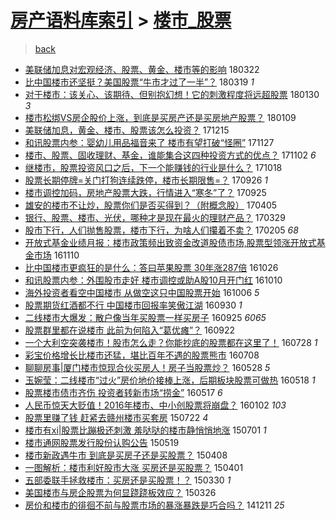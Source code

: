 [房产语料库索引](../../README.md)  > [楼市_股票](楼市_股票.md)
====
> [back](../README.md)

- [美联储加息对宏观经济、股票、黄金、楼市等的影响](http://jkwz.applinzi.com/ittc/7083424900897571846.html#%E7%BE%8E%E8%81%94%E5%82%A8%E5%8A%A0%E6%81%AF%E5%AF%B9%E5%AE%8F%E8%A7%82%E7%BB%8F%E6%B5%8E%E3%80%81%E8%82%A1%E7%A5%A8%E3%80%81%E9%BB%84%E9%87%91%E3%80%81%E6%A5%BC%E5%B8%82%E7%AD%89%E7%9A%84%E5%BD%B1%E5%93%8D) 180322  
- [比中国楼市还坚挺？美国股票“牛市才过了一半”？](http://jkwz.applinzi.com/ittc/7082126797842154503.html#%E6%AF%94%E4%B8%AD%E5%9B%BD%E6%A5%BC%E5%B8%82%E8%BF%98%E5%9D%9A%E6%8C%BA%EF%BC%9F%E7%BE%8E%E5%9B%BD%E8%82%A1%E7%A5%A8%E2%80%9C%E7%89%9B%E5%B8%82%E6%89%8D%E8%BF%87%E4%BA%86%E4%B8%80%E5%8D%8A%E2%80%9D%EF%BC%9F) 180319 *1* 
- [对于楼市：该关心、该期待、但别抱幻想！它的刺激程度将远超股票](http://jkwz.applinzi.com/ittc/7064323872570999814.html#%E5%AF%B9%E4%BA%8E%E6%A5%BC%E5%B8%82%EF%BC%9A%E8%AF%A5%E5%85%B3%E5%BF%83%E3%80%81%E8%AF%A5%E6%9C%9F%E5%BE%85%E3%80%81%E4%BD%86%E5%88%AB%E6%8A%B1%E5%B9%BB%E6%83%B3%EF%BC%81%E5%AE%83%E7%9A%84%E5%88%BA%E6%BF%80%E7%A8%8B%E5%BA%A6%E5%B0%86%E8%BF%9C%E8%B6%85%E8%82%A1%E7%A5%A8) 180130 *3* 
- [楼市松绑VS房企股价上涨，到底是买房产还是买房地产股票？](http://jkwz.applinzi.com/ittc/7056575445208663056.html#%E6%A5%BC%E5%B8%82%E6%9D%BE%E7%BB%91VS%E6%88%BF%E4%BC%81%E8%82%A1%E4%BB%B7%E4%B8%8A%E6%B6%A8%EF%BC%8C%E5%88%B0%E5%BA%95%E6%98%AF%E4%B9%B0%E6%88%BF%E4%BA%A7%E8%BF%98%E6%98%AF%E4%B9%B0%E6%88%BF%E5%9C%B0%E4%BA%A7%E8%82%A1%E7%A5%A8%EF%BC%9F) 180109  
- [美联储加息，黄金、楼市、股票该怎么投资？](http://jkwz.applinzi.com/ittc/7047331998140466192.html#%E7%BE%8E%E8%81%94%E5%82%A8%E5%8A%A0%E6%81%AF%EF%BC%8C%E9%BB%84%E9%87%91%E3%80%81%E6%A5%BC%E5%B8%82%E3%80%81%E8%82%A1%E7%A5%A8%E8%AF%A5%E6%80%8E%E4%B9%88%E6%8A%95%E8%B5%84%EF%BC%9F) 171215  
- [和讯股票内参：婴幼儿用品福音来了 楼市有望打破“怪圈”](http://jkwz.applinzi.com/ittc/7040536576797443089.html#%E5%92%8C%E8%AE%AF%E8%82%A1%E7%A5%A8%E5%86%85%E5%8F%82%EF%BC%9A%E5%A9%B4%E5%B9%BC%E5%84%BF%E7%94%A8%E5%93%81%E7%A6%8F%E9%9F%B3%E6%9D%A5%E4%BA%86+%E6%A5%BC%E5%B8%82%E6%9C%89%E6%9C%9B%E6%89%93%E7%A0%B4%E2%80%9C%E6%80%AA%E5%9C%88%E2%80%9D) 171127  
- [楼市、股票、固收理财、基金，谁能集合这四种投资方式的优点？](http://jkwz.applinzi.com/ittc/7031383552648823824.html#%E6%A5%BC%E5%B8%82%E3%80%81%E8%82%A1%E7%A5%A8%E3%80%81%E5%9B%BA%E6%94%B6%E7%90%86%E8%B4%A2%E3%80%81%E5%9F%BA%E9%87%91%EF%BC%8C%E8%B0%81%E8%83%BD%E9%9B%86%E5%90%88%E8%BF%99%E5%9B%9B%E7%A7%8D%E6%8A%95%E8%B5%84%E6%96%B9%E5%BC%8F%E7%9A%84%E4%BC%98%E7%82%B9%EF%BC%9F) 171102 *6* 
- [继楼市，股票投资风口之后，下一个能赚钱的行业是什么？](http://jkwz.applinzi.com/ittc/7025420181281702929.html#%E7%BB%A7%E6%A5%BC%E5%B8%82%EF%BC%8C%E8%82%A1%E7%A5%A8%E6%8A%95%E8%B5%84%E9%A3%8E%E5%8F%A3%E4%B9%8B%E5%90%8E%EF%BC%8C%E4%B8%8B%E4%B8%80%E4%B8%AA%E8%83%BD%E8%B5%9A%E9%92%B1%E7%9A%84%E8%A1%8C%E4%B8%9A%E6%98%AF%E4%BB%80%E4%B9%88%EF%BC%9F) 171018  
- [股票长期停牌=关门打狗连续跌停，楼市长期限售=？](http://jkwz.applinzi.com/ittc/7017569025369048080.html#%E8%82%A1%E7%A5%A8%E9%95%BF%E6%9C%9F%E5%81%9C%E7%89%8C%3D%E5%85%B3%E9%97%A8%E6%89%93%E7%8B%97%E8%BF%9E%E7%BB%AD%E8%B7%8C%E5%81%9C%EF%BC%8C%E6%A5%BC%E5%B8%82%E9%95%BF%E6%9C%9F%E9%99%90%E5%94%AE%3D%EF%BC%9F) 170926 *1* 
- [楼市调控加码，房地产股票大跌，行情进入“寒冬”了？](http://jkwz.applinzi.com/ittc/7017326944797066257.html#%E6%A5%BC%E5%B8%82%E8%B0%83%E6%8E%A7%E5%8A%A0%E7%A0%81%EF%BC%8C%E6%88%BF%E5%9C%B0%E4%BA%A7%E8%82%A1%E7%A5%A8%E5%A4%A7%E8%B7%8C%EF%BC%8C%E8%A1%8C%E6%83%85%E8%BF%9B%E5%85%A5%E2%80%9C%E5%AF%92%E5%86%AC%E2%80%9D%E4%BA%86%EF%BC%9F) 170925  
- [雄安的楼市不让炒，股票你们是否买得到？（附概念股）](http://jkwz.applinzi.com/ittc/6953111542190048260.html#%E9%9B%84%E5%AE%89%E7%9A%84%E6%A5%BC%E5%B8%82%E4%B8%8D%E8%AE%A9%E7%82%92%EF%BC%8C%E8%82%A1%E7%A5%A8%E4%BD%A0%E4%BB%AC%E6%98%AF%E5%90%A6%E4%B9%B0%E5%BE%97%E5%88%B0%EF%BC%9F%EF%BC%88%E9%99%84%E6%A6%82%E5%BF%B5%E8%82%A1%EF%BC%89) 170405  
- [银行、股票、楼市、光伏，哪种才是现在最火的理财产品？](http://jkwz.applinzi.com/ittc/6950383842811708420.html#%E9%93%B6%E8%A1%8C%E3%80%81%E8%82%A1%E7%A5%A8%E3%80%81%E6%A5%BC%E5%B8%82%E3%80%81%E5%85%89%E4%BC%8F%EF%BC%8C%E5%93%AA%E7%A7%8D%E6%89%8D%E6%98%AF%E7%8E%B0%E5%9C%A8%E6%9C%80%E7%81%AB%E7%9A%84%E7%90%86%E8%B4%A2%E4%BA%A7%E5%93%81%EF%BC%9F) 170329  
- [股市下行，人们抛售股票，楼市下行，为啥人们攥着不卖？](http://jkwz.applinzi.com/ittc/6930978301396124676.html#%E8%82%A1%E5%B8%82%E4%B8%8B%E8%A1%8C%EF%BC%8C%E4%BA%BA%E4%BB%AC%E6%8A%9B%E5%94%AE%E8%82%A1%E7%A5%A8%EF%BC%8C%E6%A5%BC%E5%B8%82%E4%B8%8B%E8%A1%8C%EF%BC%8C%E4%B8%BA%E5%95%A5%E4%BA%BA%E4%BB%AC%E6%94%A5%E7%9D%80%E4%B8%8D%E5%8D%96%EF%BC%9F) 170205 *68* 
- [开放式基金业绩月报：楼市政策频出致资金改道股债市场,股票型领涨开放式基金市场](http://jkwz.applinzi.com/ittc/6898899783380370437.html#%E5%BC%80%E6%94%BE%E5%BC%8F%E5%9F%BA%E9%87%91%E4%B8%9A%E7%BB%A9%E6%9C%88%E6%8A%A5%EF%BC%9A%E6%A5%BC%E5%B8%82%E6%94%BF%E7%AD%96%E9%A2%91%E5%87%BA%E8%87%B4%E8%B5%84%E9%87%91%E6%94%B9%E9%81%93%E8%82%A1%E5%80%BA%E5%B8%82%E5%9C%BA%2C%E8%82%A1%E7%A5%A8%E5%9E%8B%E9%A2%86%E6%B6%A8%E5%BC%80%E6%94%BE%E5%BC%8F%E5%9F%BA%E9%87%91%E5%B8%82%E5%9C%BA) 161110  
- [比中国楼市更疯狂的是什么：答曰苹果股票 30年涨287倍](http://jkwz.applinzi.com/ittc/6893278094449705988.html#%E6%AF%94%E4%B8%AD%E5%9B%BD%E6%A5%BC%E5%B8%82%E6%9B%B4%E7%96%AF%E7%8B%82%E7%9A%84%E6%98%AF%E4%BB%80%E4%B9%88%EF%BC%9A%E7%AD%94%E6%9B%B0%E8%8B%B9%E6%9E%9C%E8%82%A1%E7%A5%A8+30%E5%B9%B4%E6%B6%A8287%E5%80%8D) 161026  
- [和讯股票内参：外围股市走好 楼市调控或助A股10月开门红](http://jkwz.applinzi.com/ittc/6887260475254899716.html#%E5%92%8C%E8%AE%AF%E8%82%A1%E7%A5%A8%E5%86%85%E5%8F%82%EF%BC%9A%E5%A4%96%E5%9B%B4%E8%82%A1%E5%B8%82%E8%B5%B0%E5%A5%BD+%E6%A5%BC%E5%B8%82%E8%B0%83%E6%8E%A7%E6%88%96%E5%8A%A9A%E8%82%A110%E6%9C%88%E5%BC%80%E9%97%A8%E7%BA%A2) 161010  
- [海外投资者看空中国楼市 从做空这只中国股票开始](http://jkwz.applinzi.com/ittc/6885815394555659269.html#%E6%B5%B7%E5%A4%96%E6%8A%95%E8%B5%84%E8%80%85%E7%9C%8B%E7%A9%BA%E4%B8%AD%E5%9B%BD%E6%A5%BC%E5%B8%82+%E4%BB%8E%E5%81%9A%E7%A9%BA%E8%BF%99%E5%8F%AA%E4%B8%AD%E5%9B%BD%E8%82%A1%E7%A5%A8%E5%BC%80%E5%A7%8B) 161006 *5* 
- [股票期货红酒都不行 中国楼市回报率笑傲江湖](http://jkwz.applinzi.com/ittc/6883588209098884101.html#%E8%82%A1%E7%A5%A8%E6%9C%9F%E8%B4%A7%E7%BA%A2%E9%85%92%E9%83%BD%E4%B8%8D%E8%A1%8C+%E4%B8%AD%E5%9B%BD%E6%A5%BC%E5%B8%82%E5%9B%9E%E6%8A%A5%E7%8E%87%E7%AC%91%E5%82%B2%E6%B1%9F%E6%B9%96) 160930 *1* 
- [二线楼市大爆发：散户像当年买股票一样买房子](http://jkwz.applinzi.com/ittc/6881896046795424772.html#%E4%BA%8C%E7%BA%BF%E6%A5%BC%E5%B8%82%E5%A4%A7%E7%88%86%E5%8F%91%EF%BC%9A%E6%95%A3%E6%88%B7%E5%83%8F%E5%BD%93%E5%B9%B4%E4%B9%B0%E8%82%A1%E7%A5%A8%E4%B8%80%E6%A0%B7%E4%B9%B0%E6%88%BF%E5%AD%90) 160925 *6065* 
- [股票群里都在说楼市 此前为何陷入“葛优瘫”？](http://jkwz.applinzi.com/ittc/6880654355069404165.html#%E8%82%A1%E7%A5%A8%E7%BE%A4%E9%87%8C%E9%83%BD%E5%9C%A8%E8%AF%B4%E6%A5%BC%E5%B8%82+%E6%AD%A4%E5%89%8D%E4%B8%BA%E4%BD%95%E9%99%B7%E5%85%A5%E2%80%9C%E8%91%9B%E4%BC%98%E7%98%AB%E2%80%9D%EF%BC%9F) 160922  
- [一个大利空突袭楼市！股市怎么走？你能抄底的股票都在这里了！](http://jkwz.applinzi.com/ittc/6860002865179001860.html#%E4%B8%80%E4%B8%AA%E5%A4%A7%E5%88%A9%E7%A9%BA%E7%AA%81%E8%A2%AD%E6%A5%BC%E5%B8%82%EF%BC%81%E8%82%A1%E5%B8%82%E6%80%8E%E4%B9%88%E8%B5%B0%EF%BC%9F%E4%BD%A0%E8%83%BD%E6%8A%84%E5%BA%95%E7%9A%84%E8%82%A1%E7%A5%A8%E9%83%BD%E5%9C%A8%E8%BF%99%E9%87%8C%E4%BA%86%EF%BC%81) 160728 *1* 
- [彩宝价格增长比楼市还猛，堪比百年不遇的股票熊市](http://jkwz.applinzi.com/ittc/6852512379761591301.html#%E5%BD%A9%E5%AE%9D%E4%BB%B7%E6%A0%BC%E5%A2%9E%E9%95%BF%E6%AF%94%E6%A5%BC%E5%B8%82%E8%BF%98%E7%8C%9B%EF%BC%8C%E5%A0%AA%E6%AF%94%E7%99%BE%E5%B9%B4%E4%B8%8D%E9%81%87%E7%9A%84%E8%82%A1%E7%A5%A8%E7%86%8A%E5%B8%82) 160708  
- [聊聊房事|厦门楼市惊现合伙买房人！房子当股票炒？](http://jkwz.applinzi.com/ittc/6837203068453913605.html#%E8%81%8A%E8%81%8A%E6%88%BF%E4%BA%8B%7C%E5%8E%A6%E9%97%A8%E6%A5%BC%E5%B8%82%E6%83%8A%E7%8E%B0%E5%90%88%E4%BC%99%E4%B9%B0%E6%88%BF%E4%BA%BA%EF%BC%81%E6%88%BF%E5%AD%90%E5%BD%93%E8%82%A1%E7%A5%A8%E7%82%92%EF%BC%9F) 160528 *5* 
- [玉婉莹：二线楼市“过火”房价地价接棒上涨，后期板块股票可做热](http://jkwz.applinzi.com/ittc/6833614982155338756.html#%E7%8E%89%E5%A9%89%E8%8E%B9%EF%BC%9A%E4%BA%8C%E7%BA%BF%E6%A5%BC%E5%B8%82%E2%80%9C%E8%BF%87%E7%81%AB%E2%80%9D%E6%88%BF%E4%BB%B7%E5%9C%B0%E4%BB%B7%E6%8E%A5%E6%A3%92%E4%B8%8A%E6%B6%A8%EF%BC%8C%E5%90%8E%E6%9C%9F%E6%9D%BF%E5%9D%97%E8%82%A1%E7%A5%A8%E5%8F%AF%E5%81%9A%E7%83%AD) 160518 *1* 
- [股票楼市债市齐伤 投资者转新市场“捞金”](http://jkwz.applinzi.com/ittc/6833190116058989572.html#%E8%82%A1%E7%A5%A8%E6%A5%BC%E5%B8%82%E5%80%BA%E5%B8%82%E9%BD%90%E4%BC%A4+%E6%8A%95%E8%B5%84%E8%80%85%E8%BD%AC%E6%96%B0%E5%B8%82%E5%9C%BA%E2%80%9C%E6%8D%9E%E9%87%91%E2%80%9D) 160517 *6* 
- [人民币惊天大贬值！2016年楼市、中小创股票将崩盘？](http://jkwz.applinzi.com/ittc/6782647920247702532.html#%E4%BA%BA%E6%B0%91%E5%B8%81%E6%83%8A%E5%A4%A9%E5%A4%A7%E8%B4%AC%E5%80%BC%EF%BC%812016%E5%B9%B4%E6%A5%BC%E5%B8%82%E3%80%81%E4%B8%AD%E5%B0%8F%E5%88%9B%E8%82%A1%E7%A5%A8%E5%B0%86%E5%B4%A9%E7%9B%98%EF%BC%9F) 160102 *103* 
- [股票里赚了钱 赶紧去赣州楼市买套房](http://jkwz.applinzi.com/ittc/547650614987609896.html#%E8%82%A1%E7%A5%A8%E9%87%8C%E8%B5%9A%E4%BA%86%E9%92%B1+%E8%B5%B6%E7%B4%A7%E5%8E%BB%E8%B5%A3%E5%B7%9E%E6%A5%BC%E5%B8%82%E4%B9%B0%E5%A5%97%E6%88%BF) 150722 *4* 
- [楼市有xi|股票比蹦极还刺激 羞哒哒的楼市静悄悄地涨](http://jkwz.applinzi.com/ittc/547650611424034807.html#%E6%A5%BC%E5%B8%82%E6%9C%89xi%7C%E8%82%A1%E7%A5%A8%E6%AF%94%E8%B9%A6%E6%9E%81%E8%BF%98%E5%88%BA%E6%BF%80+%E7%BE%9E%E5%93%92%E5%93%92%E7%9A%84%E6%A5%BC%E5%B8%82%E9%9D%99%E6%82%84%E6%82%84%E5%9C%B0%E6%B6%A8) 150701 *1* 
- [楼市通网股票发行股份认购公告](http://jkwz.applinzi.com/ittc/547650611412791452.html#%E6%A5%BC%E5%B8%82%E9%80%9A%E7%BD%91%E8%82%A1%E7%A5%A8%E5%8F%91%E8%A1%8C%E8%82%A1%E4%BB%BD%E8%AE%A4%E8%B4%AD%E5%85%AC%E5%91%8A) 150519  
- [楼市新政遇牛市 到底是买房子还是买股票？](http://jkwz.applinzi.com/ittc/547650611404394903.html#%E6%A5%BC%E5%B8%82%E6%96%B0%E6%94%BF%E9%81%87%E7%89%9B%E5%B8%82+%E5%88%B0%E5%BA%95%E6%98%AF%E4%B9%B0%E6%88%BF%E5%AD%90%E8%BF%98%E6%98%AF%E4%B9%B0%E8%82%A1%E7%A5%A8%EF%BC%9F) 150408  
- [一图解析：楼市利好股市大涨 买房还是买股票？](http://jkwz.applinzi.com/ittc/547650611397627897.html#%E4%B8%80%E5%9B%BE%E8%A7%A3%E6%9E%90%EF%BC%9A%E6%A5%BC%E5%B8%82%E5%88%A9%E5%A5%BD%E8%82%A1%E5%B8%82%E5%A4%A7%E6%B6%A8+%E4%B9%B0%E6%88%BF%E8%BF%98%E6%98%AF%E4%B9%B0%E8%82%A1%E7%A5%A8%EF%BC%9F) 150401  
- [五部委联手拯救楼市：买房还是买股票！？](http://jkwz.applinzi.com/ittc/547650611397402366.html#%E4%BA%94%E9%83%A8%E5%A7%94%E8%81%94%E6%89%8B%E6%8B%AF%E6%95%91%E6%A5%BC%E5%B8%82%EF%BC%9A%E4%B9%B0%E6%88%BF%E8%BF%98%E6%98%AF%E4%B9%B0%E8%82%A1%E7%A5%A8%EF%BC%81%EF%BC%9F) 150330 *1* 
- [美国楼市与房企股票为何显跷跷板效应？](http://jkwz.applinzi.com/ittc/547650611399865233.html#%E7%BE%8E%E5%9B%BD%E6%A5%BC%E5%B8%82%E4%B8%8E%E6%88%BF%E4%BC%81%E8%82%A1%E7%A5%A8%E4%B8%BA%E4%BD%95%E6%98%BE%E8%B7%B7%E8%B7%B7%E6%9D%BF%E6%95%88%E5%BA%94%EF%BC%9F) 150326  
- [房价和楼市的徘徊不前与股票市场的暴涨暴跌是巧合吗？](http://jkwz.applinzi.com/ittc/547650611381497332.html#%E6%88%BF%E4%BB%B7%E5%92%8C%E6%A5%BC%E5%B8%82%E7%9A%84%E5%BE%98%E5%BE%8A%E4%B8%8D%E5%89%8D%E4%B8%8E%E8%82%A1%E7%A5%A8%E5%B8%82%E5%9C%BA%E7%9A%84%E6%9A%B4%E6%B6%A8%E6%9A%B4%E8%B7%8C%E6%98%AF%E5%B7%A7%E5%90%88%E5%90%97%EF%BC%9F) 141211 *25* 
